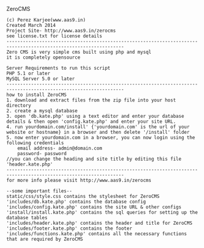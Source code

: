 ZeroCMS

	(c) Perez Karjee(www.aas9.in)
	Created March 2014
	Project Site- http://www.aas9.in/zerocms
	see license.txt for license details
	-----------------------------------------------------------------------------------------------------------------
	Zero CMS is very simple cms built using php and mysql
	it is completely opensource

	Server Requirements to run this script
	PHP 5.1 or later
	MySQL Server 5.0 or later
	-----------------------------------------------------------------------------------------------------------------
	how to install ZeroCMS
	1. download and extract files from the zip file into your host directory
	2. create a mysql database
	3. open 'db.kate.php' using a text editor and enter your database details & then open 'config.kate.php' and enter your site URL.
	4. run yourdomain.com/install' {'yourdomain.com' is the url of your website or hostname} in a browser and then delete '/install' folder
	5. now enter yourdomain.com in a browser, you can now login using the following credentials
		email address- admin@domain.com
		password- password
	//you can change the heading and site title by editing this file 'header.kate.php'
	-----------------------------------------------------------------------------------------------------------------
	for more info please visit http://www.aas9.in/zerocms
	
	--some important files--
	static/css/style.css contains the stylesheet for ZeroCMS
	'includes/db.kate.php' contains the database config
	'includes/config.kate.php' contains the site URL & other configs
	'install/install.kate.php' contains the sql queries for setting up the database tables
	'includes/header.kate.php' contains the header and title for ZeroCMS
	'includes/footer.kate.php' contains the footer
	'includes/functions.kate.php' contains all the necessary functions that are required by ZeroCMS

